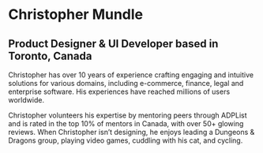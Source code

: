 # Christopher Mundle

## Product Designer & UI Developer based in Toronto, Canada  

Christopher has over 10 years of experience crafting engaging and intuitive solutions for various domains, including e-commerce, finance, legal and enterprise software. His experiences have reached millions of users worldwide.

Christopher volunteers his expertise by mentoring peers through ADPList and is rated in the top 10% of mentors in Canada, with over 50+ glowing reviews. When Christopher isn’t designing, he enjoys leading a Dungeons & Dragons group, playing video games, cuddling with his cat, and cycling.
